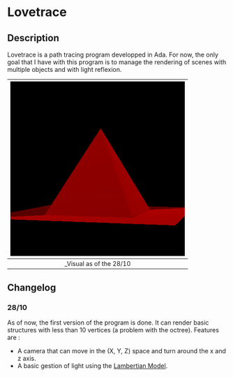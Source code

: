 # Lovetrace

## Description

Lovetrace is a path tracing program developped in Ada.
For now, the only goal that I have with this program is to manage the rendering
of scenes with multiple objects and with light reflexion.

| ![Visual](./doc/visual_1.png)  |
| :----------------------------: |
| _Visual as of the 28/10        |

## Changelog

### 28/10

As of now, the first version of the program is done. It can render basic
structures with less than 10 vertices (a problem with the octree).
Features are :
- A camera that can move in the (X, Y, Z) space and turn around the x and z axis.
- A basic gestion of light using the [Lambertian Model](https://en.wikipedia.org/wiki/Lambertian_reflectance).

